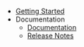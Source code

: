 - [Getting Started](getting-started/overview.md)
- Documentation
   - [Documentation](documentations/bulk-insert.md)
   - [Release Notes](https://github.com/zzzprojects/LinqToSql-Plus/releases)
